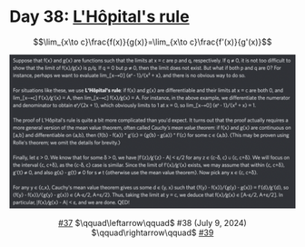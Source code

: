 # Day 38: [L'Hôpital's rule](https://en.wikipedia.org/wiki/L%27H%C3%B4pital%27s_rule)

$$\lim_{x\to c}\frac{f(x)}{g(x)}=\lim_{x\to c}\frac{f'(x)}{g'(x)}$$

<picture><img alt="Day 38" src="0038.png"></picture>

<center><a href="0037.html">#37</a> $\qquad\leftarrow\qquad$ #38 (July 9, 2024) $\qquad\rightarrow\qquad$ <a href="0039.html">#39</a></center>